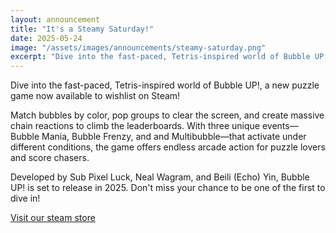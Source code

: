 ```yaml
---
layout: announcement
title: "It's a Steamy Saturday!"
date: 2025-05-24
image: "/assets/images/announcements/steamy-saturday.png"
excerpt: "Dive into the fast-paced, Tetris-inspired world of Bubble UP!, a new puzzle game now available to wishlist on Steam!"
---
```


Dive into the fast-paced, Tetris-inspired world of Bubble UP!, a new puzzle game now available to wishlist on Steam!

Match bubbles by color, pop groups to clear the screen, and create massive chain reactions to climb the leaderboards. With three unique events—Bubble Mania, Bubble Frenzy, and and Multibubble—that activate under different conditions, the game offers endless arcade action for puzzle lovers and score chasers.

Developed by Sub Pixel Luck, Neal Wagram, and Beili (Echo) Yin, Bubble UP! is set to release in 2025. Don't miss your chance to be one of the first to dive in!

[Visit our steam store](https://store.steampowered.com/app/3655340/Bubble_UP/)
